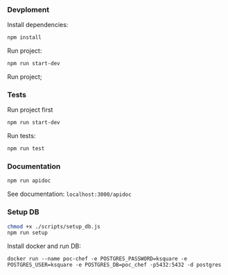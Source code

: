 ### Devploment

Install dependencies:

```bash
npm install
```

Run project:

```bash
npm run start-dev
```

Run project;

### Tests

Run project first

```bash
npm run start-dev
```

Run tests:

```bash
npm run test
```

### Documentation

```bash
npm run apidoc
```

See documentation: `localhost:3000/apidoc`

### Setup DB

```bash
chmod +x ./scripts/setup_db.js
npm run setup
```

Install docker and run DB:

```
docker run --name poc-chef -e POSTGRES_PASSWORD=ksquare -e POSTGRES_USER=ksquare -e POSTGRES_DB=poc_chef -p5432:5432 -d postgres
```
